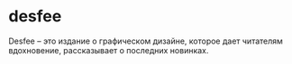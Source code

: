 # desfee
Desfee – это издание о графическом дизайне, которое дает читателям вдохновение, рассказывает о последних новинках.
